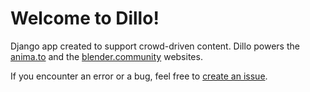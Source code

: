 # Welcome to Dillo!

Django app created to support crowd-driven content. Dillo powers the [anima.to](https://anima.to/) 
and the [blender.community](https://blender.community/) websites.

If you encounter an error or a bug, feel free to 
[create an issue](https://github.com/armadillica/dillo/issues/new).
